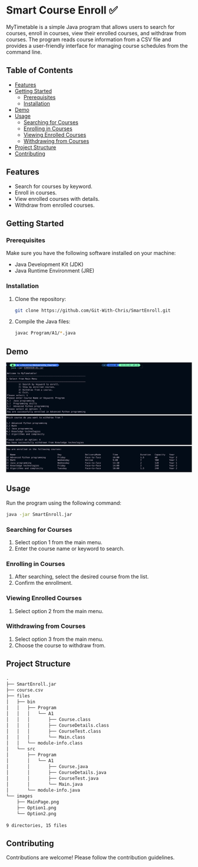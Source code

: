 # Smart Course Enroll ✅

MyTimetable is a simple Java program that allows users to search for courses, enroll in courses, view their enrolled courses, and withdraw from courses. The program reads course information from a CSV file and provides a user-friendly interface for managing course schedules from the command line.

## Table of Contents

- [Features](#features)
- [Getting Started](#getting-started)
  - [Prerequisites](#prerequisites)
  - [Installation](#installation)
- [Demo](#demo)
- [Usage](#usage)
  - [Searching for Courses](#searching-for-courses)
  - [Enrolling in Courses](#enrolling-in-courses)
  - [Viewing Enrolled Courses](#viewing-enrolled-courses)
  - [Withdrawing from Courses](#withdrawing-from-courses)
- [Project Structure](#project-structure)
- [Contributing](#contributing)

## Features

- Search for courses by keyword.
- Enroll in courses.
- View enrolled courses with details.
- Withdraw from enrolled courses.

## Getting Started

### Prerequisites

Make sure you have the following software installed on your machine:

- Java Development Kit (JDK)
- Java Runtime Environment (JRE)

### Installation

1. Clone the repository:

   ```bash
   git clone https://github.com/Git-With-Chris/SmartEnroll.git
   ```
2. Compile the Java files:

   ```bash
   javac Program/A1/*.java
   ```
   
## Demo

![Main Page](images/MainPage.png)
![Option 1](images/Option1.png)
![Option 2](images/Option2.png)

## Usage

Run the program using the following command:

```bash
java -jar SmartEnroll.jar
```

### Searching for Courses
1. Select option 1 from the main menu.
2. Enter the course name or keyword to search.

### Enrolling in Courses
1. After searching, select the desired course from the list.
2. Confirm the enrollment.

### Viewing Enrolled Courses
1. Select option 2 from the main menu.

### Withdrawing from Courses
1. Select option 3 from the main menu.
2. Choose the course to withdraw from.

## Project Structure

```plaintext
.
├── SmartEnroll.jar
├── course.csv
├── files
│   ├── bin
│   │   ├── Program
│   │   │   └── A1
│   │   │       ├── Course.class
│   │   │       ├── CourseDetails.class
│   │   │       ├── CourseTest.class
│   │   │       └── Main.class
│   │   └── module-info.class
│   └── src
│       ├── Program
│       │   └── A1
│       │       ├── Course.java
│       │       ├── CourseDetails.java
│       │       ├── CourseTest.java
│       │       └── Main.java
│       └── module-info.java
└── images
    ├── MainPage.png
    ├── Option1.png
    └── Option2.png

9 directories, 15 files

```

## Contributing
Contributions are welcome! Please follow the contribution guidelines.
